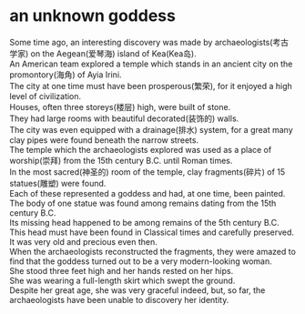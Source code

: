 # an unknown goddess  
Some time ago, an interesting discovery was made by archaeologists(考古学家) on the Aegean(爱琴海) island of Kea(Kea岛).  
An American team explored a temple which stands in an ancient city on the promontory(海角) of Ayia Irini.  
The city at one time must have been prosperous(繁荣), for it enjoyed a high level of civilization.  
Houses, often three storeys(楼层) high, were built of stone.  
They had large rooms with beautiful decorated(装饰的) walls.  
The city was even equipped with a drainage(排水) system, for a great many clay pipes were found beneath the narrow streets.  
The temple which the archaeologists explored was used as a place of worship(崇拜) from the 15th century B.C. until Roman times.  
In the most sacred(神圣的) room of the temple, clay fragments(碎片) of 15 statues(雕塑) were found.  
Each of these represented a goddess and had, at one time, been painted.  
The body of one statue was found among remains dating from the 15th century B.C.  
Its missing head happened to be among remains of the 5th century B.C.  
This head must have been found in Classical times and carefully preserved.  
It was very old and precious even then.  
When the archaeologists reconstructed the fragments, they were amazed to find that the goddess turned out to be a very modern-looking woman.  
She stood three feet high and her hands rested on her hips.  
She was wearing a full-length skirt which swept the ground.  
Despite her great age, she was very graceful indeed, but, so far, the archaeologists have been unable to discovery her identity.  
